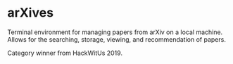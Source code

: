 # arXives

Terminal environment for managing papers from arXiv on a local machine. Allows for the searching, storage, viewing, and 
recommendation of papers.

Category winner from HackWitUs 2019.
